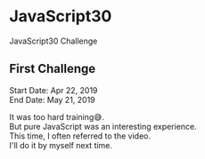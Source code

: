 # JavaScript30
JavaScript30 Challenge

## First Challenge
Start Date: Apr 22, 2019  
End Date: May 21, 2019

It was too hard training😅.  
But pure JavaScript was an interesting experience.  
This time, I often referred to the video.  
I'll do it by myself next time.  